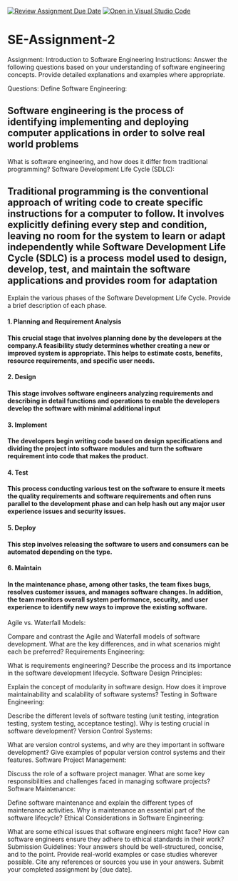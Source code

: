 [![Review Assignment Due Date](https://classroom.github.com/assets/deadline-readme-button-24ddc0f5d75046c5622901739e7c5dd533143b0c8e959d652212380cedb1ea36.svg)](https://classroom.github.com/a/-ucQIGTc)
[![Open in Visual Studio Code](https://classroom.github.com/assets/open-in-vscode-718a45dd9cf7e7f842a935f5ebbe5719a5e09af4491e668f4dbf3b35d5cca122.svg)](https://classroom.github.com/online_ide?assignment_repo_id=15224602&assignment_repo_type=AssignmentRepo)
# SE-Assignment-2
Assignment: Introduction to Software Engineering
Instructions:
Answer the following questions based on your understanding of software engineering concepts. Provide detailed explanations and examples where appropriate.

Questions:
Define Software Engineering:
## Software engineering is the process of identifying implementing and deploying computer applications in order to solve real world problems

What is software engineering, and how does it differ from traditional programming?
Software Development Life Cycle (SDLC):
## Traditional programming is the conventional approach of writing code to create specific instructions for a computer to follow. It involves explicitly defining every step and condition, leaving no room for the system to learn or adapt independently while Software Development Life Cycle (SDLC) is a process model used to design, develop, test, and maintain the software applications and provides room for adaptation 

Explain the various phases of the Software Development Life Cycle. Provide a brief description of each phase.
#### 1.  Planning and Requirement Analysis
#### This crucial stage that involves planning done by the developers at the company.A feasibility study determines whether creating a new or improved system is appropriate. This helps to estimate costs, benefits, resource requirements, and specific user needs.

#### 2.  Design
#### This stage involves software engineers analyzing requirements and describing in detail functions and operations to enable the developers develop the software with minimal additional input
#### 3. Implement
####  The developers begin writing code based on design specifications and dividing the project into software modules and turn the software requirement into code that makes the product.
#### 4.  Test
#### This process conducting various test on the software to ensure it meets the quality requirements and software requirements and often runs parallel to the development phase and can help hash out any major user experience issues and security issues.

#### 5. Deploy
#### This step involves releasing the software to users and consumers can be automated  depending on the type. 
#### 6. Maintain
#### In the maintenance phase, among other tasks, the team fixes bugs, resolves customer issues, and manages software changes. In addition, the team monitors overall system performance, security, and user experience to identify new ways to improve the existing software.


Agile vs. Waterfall Models:

Compare and contrast the Agile and Waterfall models of software development. What are the key differences, and in what scenarios might each be preferred?
Requirements Engineering:

What is requirements engineering? Describe the process and its importance in the software development lifecycle.
Software Design Principles:

Explain the concept of modularity in software design. How does it improve maintainability and scalability of software systems?
Testing in Software Engineering:

Describe the different levels of software testing (unit testing, integration testing, system testing, acceptance testing). Why is testing crucial in software development?
Version Control Systems:

What are version control systems, and why are they important in software development? Give examples of popular version control systems and their features.
Software Project Management:

Discuss the role of a software project manager. What are some key responsibilities and challenges faced in managing software projects?
Software Maintenance:

Define software maintenance and explain the different types of maintenance activities. Why is maintenance an essential part of the software lifecycle?
Ethical Considerations in Software Engineering:

What are some ethical issues that software engineers might face? How can software engineers ensure they adhere to ethical standards in their work?
Submission Guidelines:
Your answers should be well-structured, concise, and to the point.
Provide real-world examples or case studies wherever possible.
Cite any references or sources you use in your answers.
Submit your completed assignment by [due date].
